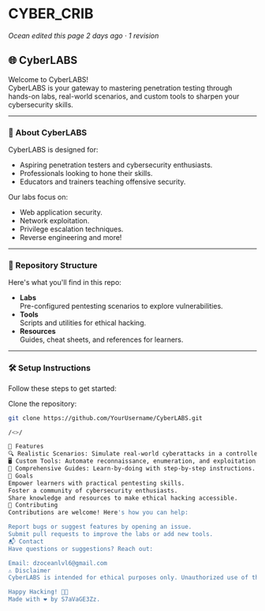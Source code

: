 # CYBER_CRIB

*Ocean edited this page 2 days ago · 1 revision*

## 🌐 CyberLABS  
Welcome to CyberLABS!  
CyberLABS is your gateway to mastering penetration testing through hands-on labs, real-world scenarios, and custom tools to sharpen your cybersecurity skills.

---

### 🚀 About CyberLABS  
CyberLABS is designed for:
- Aspiring penetration testers and cybersecurity enthusiasts.
- Professionals looking to hone their skills.
- Educators and trainers teaching offensive security.

Our labs focus on:
- Web application security.
- Network exploitation.
- Privilege escalation techniques.
- Reverse engineering and more!

---

### 📂 Repository Structure  
Here's what you'll find in this repo:

- **Labs**  
  Pre-configured pentesting scenarios to explore vulnerabilities.
- **Tools**  
  Scripts and utilities for ethical hacking.
- **Resources**  
  Guides, cheat sheets, and references for learners.

---

### 🛠️ Setup Instructions  
Follow these steps to get started:

Clone the repository:

```bash
git clone https://github.com/YourUsername/CyberLABS.git

/<>/

🌟 Features
🔍 Realistic Scenarios: Simulate real-world cyberattacks in a controlled environment.
🖥️ Custom Tools: Automate reconnaissance, enumeration, and exploitation.
📖 Comprehensive Guides: Learn-by-doing with step-by-step instructions.
🎯 Goals
Empower learners with practical pentesting skills.
Foster a community of cybersecurity enthusiasts.
Share knowledge and resources to make ethical hacking accessible.
🤝 Contributing
Contributions are welcome! Here's how you can help:

Report bugs or suggest features by opening an issue.
Submit pull requests to improve the labs or add new tools.
📬 Contact
Have questions or suggestions? Reach out:

Email: dzoceanlvl6@gmail.com
⚠️ Disclaimer
CyberLABS is intended for ethical purposes only. Unauthorized use of these tools or labs to target systems you do not own is strictly prohibited and may violate laws.

Happy Hacking! 🐱‍💻
Made with ❤️ by S7aVaGE3Zz.


